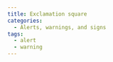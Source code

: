 ```yaml
---
title: Exclamation square
categories:
  - Alerts, warnings, and signs
tags:
  - alert
  - warning
---
```

